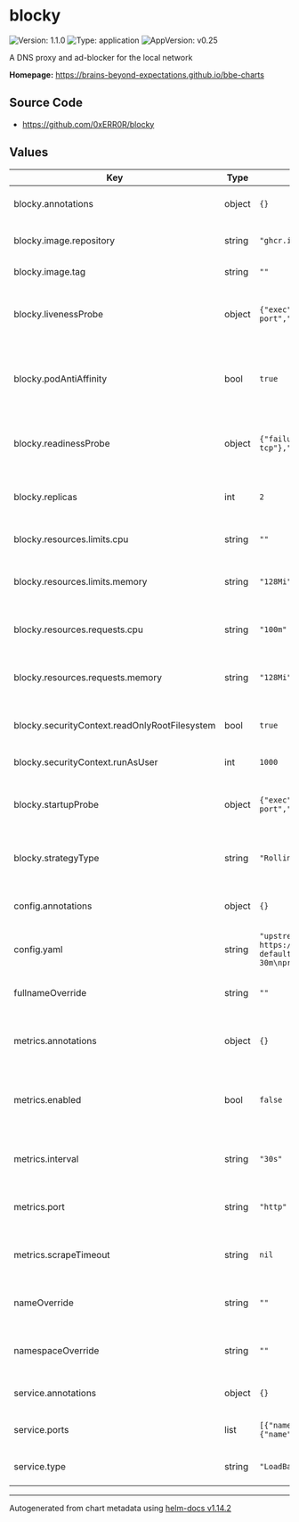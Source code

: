 # blocky

![Version: 1.1.0](https://img.shields.io/badge/Version-1.1.0-informational?style=flat-square) ![Type: application](https://img.shields.io/badge/Type-application-informational?style=flat-square) ![AppVersion: v0.25](https://img.shields.io/badge/AppVersion-v0.25-informational?style=flat-square)

A DNS proxy and ad-blocker for the local network

**Homepage:** <https://brains-beyond-expectations.github.io/bbe-charts>

## Source Code

* <https://github.com/0xERR0R/blocky>

## Values

| Key | Type | Default | Description |
|-----|------|---------|-------------|
| blocky.annotations | object | `{}` | Annotations to apply to the Blocky pod |
| blocky.image.repository | string | `"ghcr.io/0xerr0r/blocky"` | The image repository to pull from |
| blocky.image.tag | string | `""` | The image tag to pull |
| blocky.livenessProbe | object | `{"exec":{"command":["/app/blocky","healthcheck","--port","53"]},"failureThreshold":6,"initialDelaySeconds":10,"periodSeconds":10,"timeoutSeconds":1}` | The livenessProbe configuration for the Blocky pod |
| blocky.podAntiAffinity | bool | `true` | Whether to enable or disable recommended podAntiAffinity rules |
| blocky.readinessProbe | object | `{"failureThreshold":6,"initialDelaySeconds":10,"periodSeconds":10,"tcpSocket":{"port":"dns-tcp"},"timeoutSeconds":1}` | The readinessProbe configuration for the Blocky pod |
| blocky.replicas | int | `2` | How many replicas of the Blocky pod to run |
| blocky.resources.limits.cpu | string | `""` | The amount of CPU to limit the Blocky pod to |
| blocky.resources.limits.memory | string | `"128Mi"` | The amount of memory to limit the Blocky pod to |
| blocky.resources.requests.cpu | string | `"100m"` | The amount of CPU to request for the Blocky pod |
| blocky.resources.requests.memory | string | `"128Mi"` | The amount of memory to request for the Blocky pod |
| blocky.securityContext.readOnlyRootFilesystem | bool | `true` | Whether to run Blocky with a read-only root filesystem |
| blocky.securityContext.runAsUser | int | `1000` | The user ID to run Blocky as |
| blocky.startupProbe | object | `{"exec":{"command":["/app/blocky","healthcheck","--port","53"]},"failureThreshold":30,"initialDelaySeconds":10,"periodSeconds":10,"timeoutSeconds":1}` | The startupProbe configuration for the Blocky pod |
| blocky.strategyType | string | `"RollingUpdate"` | The strategy to use for updating the Blocky pods |
| config.annotations | object | `{}` | Annotations to apply to the Blocky ConfigMap |
| config.yaml | string | `"upstream:\n  default:\n    - 1.1.1.1\n    - 8.8.8.8\nblocking:\n  blackLists:\n    ads:\n      - https://raw.githubusercontent.com/StevenBlack/hosts/master/hosts\n  clientGroupsBlock:\n    default:\n      - ads\nport: 53\nhttpPort: 4000\ncaching:\n  minTime: 5m\n  maxTime: 30m\nprometheus:\n  enable: true\n"` | The configuration for Blocky |
| fullnameOverride | string | `""` | Optional full name override for the resources |
| metrics.annotations | object | `{}` | Annotations to apply to the Blocky ServiceMonitor |
| metrics.enabled | bool | `false` | Whether to enable the Blocky ServiceMonitor for Prometheus scraping |
| metrics.interval | string | `"30s"` | The interval at which to scrape metrics from Blocky |
| metrics.port | string | `"http"` | The port to use to scrape metrics from Blocky |
| metrics.scrapeTimeout | string | `nil` | The timeout for scraping metrics from Blocky |
| nameOverride | string | `""` | Optional short name override for the resources |
| namespaceOverride | string | `""` | Optional namespace override for the resources |
| service.annotations | object | `{}` | Annotations to apply to the Blocky service |
| service.ports | list | `[{"name":"dns-udp","port":53,"protocol":"UDP"},{"name":"dns-tcp","port":53,"protocol":"TCP"},{"name":"http","port":4000,"protocol":"TCP"}]` | Port to expose the Blocky service on |
| service.type | string | `"LoadBalancer"` | The type of service to create |

----------------------------------------------
Autogenerated from chart metadata using [helm-docs v1.14.2](https://github.com/norwoodj/helm-docs/releases/v1.14.2)
